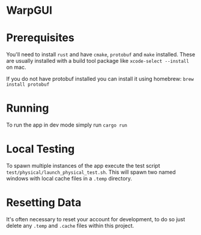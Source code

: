 # WarpGUI

# Prerequisites

You'll need to install `rust` and have `cmake`, `protobuf` and `make` installed. These are usually installed with a build tool package like `xcode-select --install` on mac. 

If you do not have protobuf installed you can install it using homebrew: `brew install protobuf`

# Running

To run the app in dev mode simply run `cargo run`

# Local Testing

To spawn multiple instances of the app execute the test script `test/physical/launch_physical_test.sh`. This will spawn two named windows with local cache files in a `.temp` directory.

# Resetting Data

It's often necessary to reset your account for development, to do so just delete any `.temp` and `.cache` files within this project.
